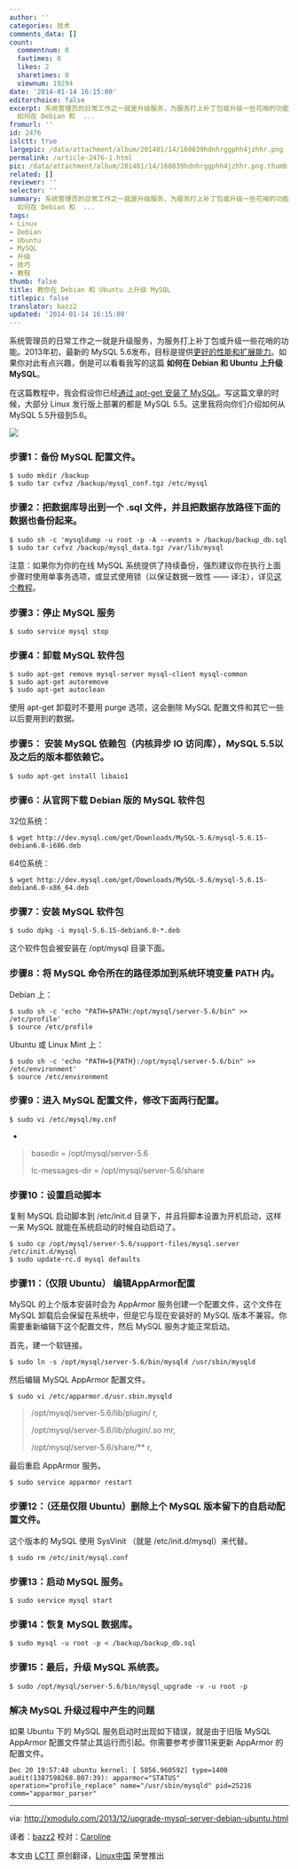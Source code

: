 ```yaml
---
author: ''
categories: 技术
comments_data: []
count:
  commentnum: 0
  favtimes: 0
  likes: 2
  sharetimes: 0
  viewnum: 19294
date: '2014-01-14 16:15:00'
editorchoice: false
excerpt: 系统管理员的日常工作之一就是升级服务，为服务打上补丁包或升级一些花哨的功能。2013年初，最新的 MySQL 5.6发布，目标是提供更好的性能和扩展能力。如果你对此有点兴趣，倒是可以看看我写的这篇
  如何在 Debian 和  ...
fromurl: ''
id: 2476
islctt: true
largepic: /data/attachment/album/201401/14/160839hdnhrggphh4jzhhr.png
permalink: /article-2476-1.html
pic: /data/attachment/album/201401/14/160839hdnhrggphh4jzhhr.png.thumb.jpg
related: []
reviewer: ''
selector: ''
summary: 系统管理员的日常工作之一就是升级服务，为服务打上补丁包或升级一些花哨的功能。2013年初，最新的 MySQL 5.6发布，目标是提供更好的性能和扩展能力。如果你对此有点兴趣，倒是可以看看我写的这篇
  如何在 Debian 和  ...
tags:
- Linux
- Debian
- Ubuntu
- MySQL
- 升级
- 技巧
- 教程
thumb: false
title: 教你在 Debian 和 Ubuntu 上升级 MySQL
titlepic: false
translator: bazz2
updated: '2014-01-14 16:15:00'
---
```


系统管理员的日常工作之一就是升级服务，为服务打上补丁包或升级一些花哨的功能。2013年初，最新的 MySQL 5.6发布，目标是提供[更好的性能和扩展能力](http://dev.mysql.com/tech-resources/articles/whats-new-in-mysql-5.6.html)。如果你对此有点兴趣，倒是可以看看我写的这篇 **如何在 Debian 和 Ubuntu 上升级 MySQL**。


在这篇教程中，我会假设你已经[通过 apt-get 安装了 MySQL](http://xmodulo.com/2013/06/how-to-install-mysql-server-and-client-on-linux.html)。写这篇文章的时候，大部分 Linux 发行版上部署的都是 MySQL 5.5。这里我将向你们介绍如何从 MySQL 5.5升级到5.6。


![](/data/attachment/album/201401/14/160839hdnhrggphh4jzhhr.png)


### 步骤1：备份 MySQL 配置文件。



```
$ sudo mkdir /backup
$ sudo tar cvfvz /backup/mysql_conf.tgz /etc/mysql

```

### 步骤2：把数据库导出到一个 .sql 文件，并且把数据存放路径下面的数据也备份起来。



```
$ sudo sh -c 'mysqldump -u root -p -A --events > /backup/backup_db.sql
$ sudo tar cvfvz /backup/mysql_data.tgz /var/lib/mysql

```

注意：如果你为你的在线 MySQL 系统提供了持续备份，强烈建议你在执行上面步骤时使用单事务选项，或显式使用锁（以保证数据一致性 —— 译注），详见[这个教程](http://xmodulo.com/2012/10/how-to-backup-mysql-server.html)。


### 步骤3：停止 MySQL 服务



```
$ sudo service mysql stop

```

### 步骤4：卸载 MySQL 软件包



```
$ sudo apt-get remove mysql-server mysql-client mysql-common
$ sudo apt-get autoremove
$ sudo apt-get autoclean

```

使用 apt-get 卸载时不要用 purge 选项，这会删除 MySQL 配置文件和其它一些以后要用到的数据。


### 步骤5： 安装 MySQL 依赖包（内核异步 IO 访问库），MySQL 5.5以及之后的版本都依赖它。



```
$ sudo apt-get install libaio1

```

### 步骤6：从官网下载 Debian 版的 MySQL 软件包


32位系统：



```
$ wget http://dev.mysql.com/get/Downloads/MySQL-5.6/mysql-5.6.15-debian6.0-i686.deb

```

64位系统：



```
$ wget http://dev.mysql.com/get/Downloads/MySQL-5.6/mysql-5.6.15-debian6.0-x86_64.deb

```

### 步骤7：安装 MySQL 软件包



```
$ sudo dpkg -i mysql-5.6.15-debian6.0-*.deb

```

这个软件包会被安装在 /opt/mysql 目录下面。


### 步骤8：将 MySQL 命令所在的路径添加到系统环境变量 PATH 内。


Debian 上：



```
$ sudo sh -c 'echo "PATH=$PATH:/opt/mysql/server-5.6/bin" >> /etc/profile'
$ source /etc/profile

```

Ubuntu 或 Linux Mint 上：



```
$ sudo sh -c 'echo "PATH=${PATH}:/opt/mysql/server-5.6/bin" >> /etc/environment'
$ source /etc/environment

```

### 步骤9：进入 MySQL 配置文件，修改下面两行配置。



```
$ sudo vi /etc/mysql/my.cnf

```

-



> 
> basedir = /opt/mysql/server-5.6
> 
> 
> lc-messages-dir = /opt/mysql/server-5.6/share
> 
> 
> 


### 步骤10：设置启动脚本


复制 MySQL 启动脚本到 /etc/init.d 目录下，并且将脚本设置为开机启动，这样一来 MySQL 就能在系统启动的时候自动启动了。



```
$ sudo cp /opt/mysql/server-5.6/support-files/mysql.server /etc/init.d/mysql
$ sudo update-rc.d mysql defaults

```

### 步骤11：（仅限 Ubuntu） 编辑AppArmor配置


MySQL 的上个版本安装时会为 AppArmor 服务创建一个配置文件，这个文件在 MySQL 卸载后会保留在系统中，但是它与现在安装好的 MySQL 版本不兼容。你需要重新编辑下这个配置文件，然后 MySQL 服务才能正常启动。


首先，建一个软链接。



```
$ sudo ln -s /opt/mysql/server-5.6/bin/mysqld /usr/sbin/mysqld

```

然后编辑 MySQL AppArmor 配置文件。



```
$ sudo vi /etc/apparmor.d/usr.sbin.mysqld

```


> 
> /opt/mysql/server-5.6/lib/plugin/ r,
> 
> 
> /opt/mysql/server-5.6/lib/plugin/*.so* mr,
> 
> 
> /opt/mysql/server-5.6/share/\*\* r,
> 
> 
> 


最后重启 AppArmor 服务。



```
$ sudo service apparmor restart

```

### 步骤12：（还是仅限 Ubuntu）删除上个 MySQL 版本留下的自启动配置文件。


这个版本的 MySQL 使用 SysVinit （就是 /etc/init.d/mysql）来代替。



```
$ sudo rm /etc/init/mysql.conf

```

### 步骤13：启动 MySQL 服务。



```
$ sudo service mysql start

```

### 步骤14：恢复 MySQL 数据库。



```
$ sudo mysql -u root -p < /backup/backup_db.sql

```

### 步骤15：最后，升级 MySQL 系统表。



```
$ sudo /opt/mysql/server-5.6/bin/mysql_upgrade -v -u root -p

```

### 解决 MySQL 升级过程中产生的问题


如果 Ubuntu 下的 MySQL 服务启动时出现如下错误，就是由于旧版 MySQL AppArmor 配置文件禁止其运行而引起。你需要参考步骤11来更新 AppArmor 的配置文件。



```
Dec 20 19:57:48 ubuntu kernel: [ 5856.960592] type=1400 audit(1387598268.807:39): apparmor="STATUS" operation="profile_replace" name="/usr/sbin/mysqld" pid=25216 comm="apparmor_parser"

```



---


via: <http://xmodulo.com/2013/12/upgrade-mysql-server-debian-ubuntu.html>


译者：[bazz2](https://github.com/bazz2) 校对：[Caroline](https://github.com/carolinewuyan)


本文由 [LCTT](https://github.com/LCTT/TranslateProject) 原创翻译，[Linux中国](http://linux.cn/) 荣誉推出